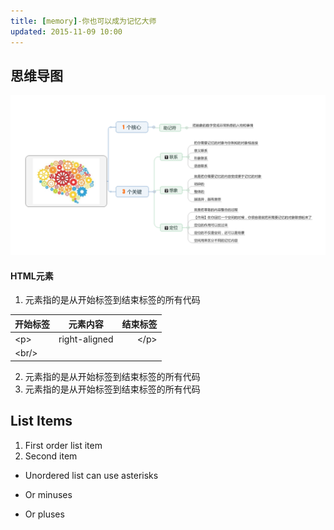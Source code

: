 ```yaml
---
title: [memory]-你也可以成为记忆大师
updated: 2015-11-09 10:00
---
```


## 思维导图

![思维导图](https://raw.githubusercontent.com/tudoubang/Bed/master/memory/memory-1.png)

#### HTML元素

1. 元素指的是从开始标签到结束标签的所有代码

| 开始标签        | 元素内容       | 结束标签  |
| ------------- |:-------------:| --------:|
| &lt;p&gt;           | right-aligned | &lt;/p&gt;     |
| &lt;br/&gt;        |&nbsp;         |&nbsp;    |

2. 元素指的是从开始标签到结束标签的所有代码
3. 元素指的是从开始标签到结束标签的所有代码

## List Items

1. First order list item
2. Second item

* Unordered list can use asterisks
- Or minuses
+ Or pluses

